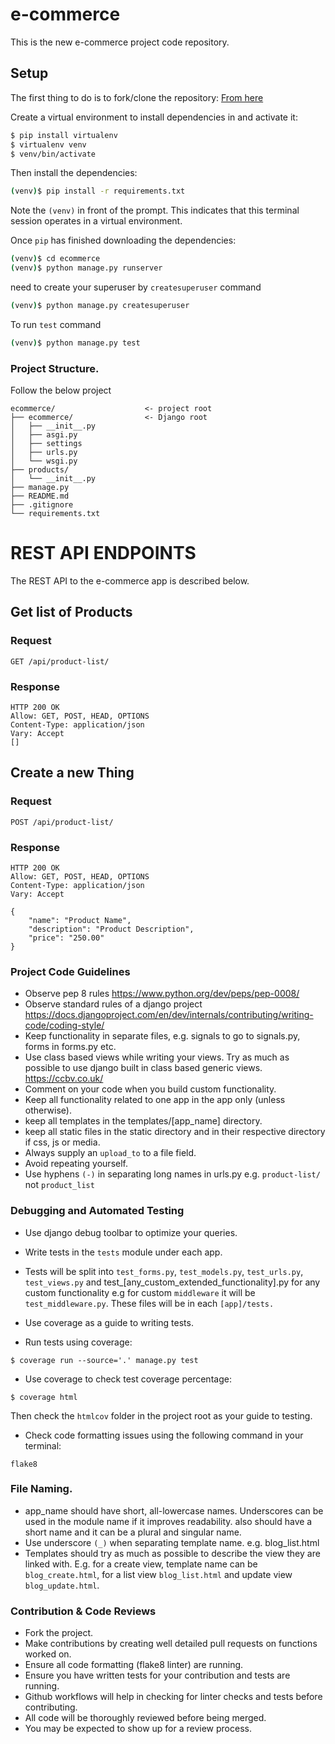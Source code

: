 # e-commerce
This is the new e-commerce project code repository.

## Setup

The first thing to do is to fork/clone the repository:
[From here](https://github.com/raj-ponmani/ecommerce.git)

Create a virtual environment to install dependencies in and activate it:

```sh
$ pip install virtualenv
$ virtualenv venv
$ venv/bin/activate
```

Then install the dependencies:

```sh
(venv)$ pip install -r requirements.txt
```
Note the `(venv)` in front of the prompt. This indicates that this terminal
session operates in a virtual environment.

Once `pip` has finished downloading the dependencies:
```sh
(venv)$ cd ecommerce
(venv)$ python manage.py runserver
```

[comment]: <> (#####Jump Ahead)

need to create your superuser by `createsuperuser` command

```sh
(venv)$ python manage.py createsuperuser
```
To run `test` command

```sh
(venv)$ python manage.py test
```

### Project Structure.
Follow the below project

```tree
ecommerce/                    <- project root
├── ecommerce/                <- Django root
│   ├── __init__.py
│   ├── asgi.py
│   ├── settings
│   ├── urls.py
│   └── wsgi.py
├── products/
│   └── __init__.py
├── manage.py
├── README.md
├── .gitignore
└── requirements.txt
```

# REST API ENDPOINTS

The REST API to the e-commerce app is described below.

## Get list of Products

### Request

`GET /api/product-list/`

### Response
    HTTP 200 OK
    Allow: GET, POST, HEAD, OPTIONS
    Content-Type: application/json
    Vary: Accept
    []

## Create a new Thing

### Request

`POST /api/product-list/`

### Response

    HTTP 200 OK
    Allow: GET, POST, HEAD, OPTIONS
    Content-Type: application/json
    Vary: Accept
    
    {
        "name": "Product Name",
        "description": "Product Description",
        "price": "250.00"
    }


### Project Code Guidelines
- Observe pep 8 rules https://www.python.org/dev/peps/pep-0008/
- Observe standard rules of a django project https://docs.djangoproject.com/en/dev/internals/contributing/writing-code/coding-style/
- Keep functionality in separate files, e.g. signals to go to signals.py,
forms in forms.py etc.
- Use class based views while writing your views. Try as much as possible
to use django built in class based generic views. https://ccbv.co.uk/
- Comment on your code when you build custom functionality.
- Keep all functionality related to one app in the app only (unless otherwise).
- keep all templates in the templates/[app_name] directory.
- keep all static files in the static directory and in their respective
directory if css, js or media.
- Always supply an `upload_to` to a file field.
- Avoid repeating yourself.
- Use hyphens `(-)` in separating long names in urls.py e.g. `product-list/` not `product_list`  

### Debugging and Automated Testing
- Use django debug toolbar to optimize your queries.
- Write tests in the `tests` module under each app.
- Tests will be split into `test_forms.py`, `test_models.py`, `test_urls.py`, `test_views.py`
and test_[any_custom_extended_functionality].py for any custom functionality e.g for
custom `middleware` it will be `test_middleware.py`. These files will be in each `[app]/tests.`


- Use coverage as a guide to writing tests.
- Run tests using coverage:
```shell
$ coverage run --source='.' manage.py test
```
- Use coverage to check test coverage percentage:
```shell
$ coverage html
```
Then check the `htmlcov` folder in the project root as your guide to testing.

- Check code formatting issues using the following command in your terminal:
```shell
flake8
```


### File Naming.
- app_name should have short, all-lowercase names. Underscores can be
used in the module name if it improves readability. also should have a 
short name and it can be a plural and singular name.
- Use underscore `(_)` when separating template name. e.g. blog_list.html
- Templates should try as much as possible to describe the view they are 
linked with. E.g. for a create view, template name can be `blog_create.html`,
for a list view `blog_list.html` and update view `blog_update.html`.


### Contribution & Code Reviews
- Fork the project.
- Make contributions by creating well detailed pull requests on functions
worked on.
- Ensure all code formatting (flake8 linter) are running.
- Ensure you have written tests for your contribution and tests are running.
- Github workflows will help in checking for linter checks and tests before contributing.
- All code will be thoroughly reviewed before being merged.
- You may be expected to show up for a review process.
